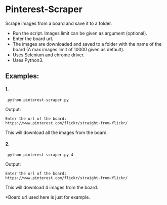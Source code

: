 # Pinterest-Scraper

Scrape images from a board and save it to a folder.

- Run the script. Images limit can be given as argument (optional).
- Enter the board url.
- The images are downloaded and saved to a folder with the name of the board (A max images limit of 10000 given as default).
- Uses Selenium and chrome driver.
- Uses Python3.

## Examples:
#### 1.
````
 python pinterest-scraper.py
 ````
Output:

````
Enter the url of the board:
https://www.pinterest.com/flickr/straight-from-flickr/
````
This will download all the images from the board.

#### 2.
````
 python pinterest-scraper.py 4
 ````
Output:

````
Enter the url of the board:
https://www.pinterest.com/flickr/straight-from-flickr/
````
This will download 4 images from the board.

*Board url used here is just for example.
